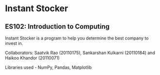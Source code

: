 # Instant Stocker
## ES102: Introduction to Computing
Instant Stocker is a program to help you determine the best company to invest in. 

Collaborators: Saatvik Rao (20110175), Sankarshan Kulkarni (20110184) and Haikoo Khandor (20110071)

Libraries used - NumPy, Pandas, Matplotlib
